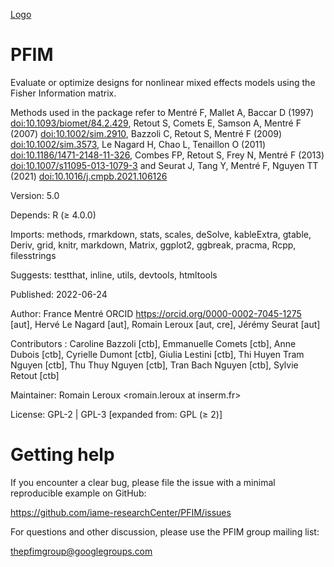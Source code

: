 [Logo](hex-PFIM.png)
# PFIM

Evaluate or optimize designs for nonlinear mixed effects models using the Fisher Information matrix. 

Methods used in the package refer to Mentré F, Mallet A, Baccar D (1997) <doi:10.1093/biomet/84.2.429>, Retout S, Comets E, Samson A, Mentré F (2007) <doi:10.1002/sim.2910>, Bazzoli C, Retout S, Mentré F (2009) <doi:10.1002/sim.3573>, Le Nagard H, Chao L, Tenaillon O (2011) <doi:10.1186/1471-2148-11-326>, Combes FP, Retout S, Frey N, Mentré F (2013) <doi:10.1007/s11095-013-1079-3> and Seurat J, Tang Y, Mentré F, Nguyen TT (2021) <doi:10.1016/j.cmpb.2021.106126>

Version:	5.0

Depends:	R (≥ 4.0.0)

Imports:	methods, rmarkdown, stats, scales, deSolve, kableExtra, gtable, Deriv, grid, knitr, markdown, Matrix, ggplot2, ggbreak, pracma, 
Rcpp, filesstrings

Suggests:	testthat, inline, utils, devtools, htmltools

Published:	2022-06-24

Author:	France Mentré ORCID <https://orcid.org/0000-0002-7045-1275> [aut], Hervé Le Nagard [aut], Romain Leroux [aut, cre], Jérémy Seurat [aut]

Contributors : Caroline Bazzoli [ctb], Emmanuelle Comets [ctb], Anne Dubois [ctb], Cyrielle Dumont [ctb], Giulia Lestini [ctb], Thi Huyen Tram Nguyen [ctb], Thu Thuy Nguyen [ctb], Tran Bach Nguyen [ctb], Sylvie Retout [ctb]

Maintainer:	Romain Leroux <romain.leroux at inserm.fr>

License:	GPL-2 | GPL-3 [expanded from: GPL (≥ 2)]

# Getting help

If you encounter a clear bug, please file the issue with a minimal reproducible example on GitHub:

https://github.com/iame-researchCenter/PFIM/issues

For questions and other discussion, please use the PFIM group mailing list:

thepfimgroup@googlegroups.com
